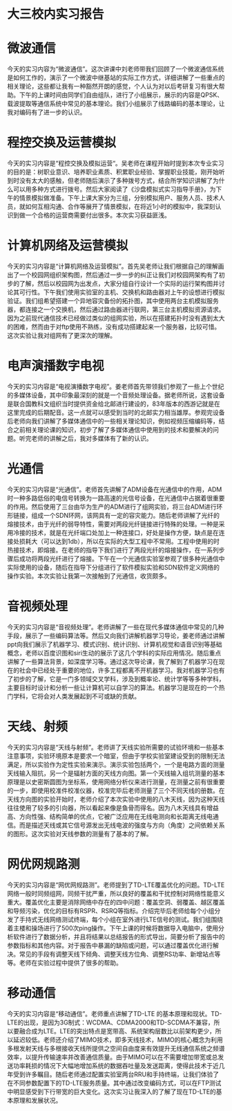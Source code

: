 # 大三校内实习报告


# 微波通信
今天的实习内容为“微波通信”。这次讲课中刘老师带我们回顾了一个微波通信系统是如何工作的，演示了一个微波中继基站的实际工作方式，详细讲解了一些重点的相关理论，这些都让我有一种豁然开朗的感觉，个人认为对以后考研复习有很大帮助。下午的上课时间由同学们自由组队，进行了小组展示，展示的内容是QPSK、载波提取等通信系统中常见的基本理论。我们小组展示了线路编码的基本理论，让我对编码有了进一步的认识。

# 程控交换及运营模拟
今天的实习内容是“程控交换及模拟运营“。吴老师在课程开始时提到本次专业实习的目的是：树职业意识、培养职业素质、积累职业经验、掌握职业技能，刚开始听到时没有太大的感触，但老师随后演示了多种拨号方式，结合所学知识讲解了为什么可以用多种方式进行拨号。然后大家阅读了《沙盘模拟式实习指导手册》，为下午的情景模拟做准备。下午上课大家分为三组，分别模拟用户、服务人员、技术人员，就如何互相沟通、合作等展开了情景模拟，在将近1小时的模拟中，我深刻认识到做一个合格的运营商需要付出很多。本次实习获益匪浅。

# 计算机网络及运营模拟
今天的实习内容是“计算机网络及运营模拟”。首先吴老师让我们根据自己的理解画出了一个校园网组织架构图，然后通过一步一步的纠正让我们对校园网架构有了初步的了解，然后以校园网为出发点，大家分组自行设计一个实际的运行架构图并讨论其可行性。下午我们使用实验室的主机、交换机和路由器对上午的设想进行模拟验证。我们组希望搭建一个异地容灾备份的拓扑图，其中使用两台主机模拟服务器，都连接之一个交换机，然后通过路由器进行联网，第三台主机模拟资源请求。因为之前现代通信技术已经做过类似的组网实验，所以在搭建拓扑时没有遇到太大的困难，然而由于对ftp使用不熟练，没有成功搭建起来一个服务器，比较可惜。这次实验让我对组网有了更深次的理解。

# 电声演播数字电视
今天的实习内容是“电视演播数字电视”。姜老师首先带领我们参观了一些上个世纪的多媒体设备，其中印象最深刻的就是一个音频处理设备。据老师所说，这套设备是联合国教科文组织当时提供资金给北邮进行建设的，83年版本的西游记就是在这里完成的后期配音。这一点就可以感受到当时的北邮实力相当雄厚。参观完设备后老师向我们讲解了多媒体通信中的一些相关理论知识，例如视频压缩编码等，结合之前相关理论课的知识，初步了解了多媒体通信中使用到的技术和要解决的问题。听完老师的讲解之后，我对多媒体有了新的认识。

# 光通信
今天的实习内容是“光通信”。老师首先讲解了ADM设备在光通信中的作用，ADM时一种多路低俗的电信号转换为一路高速的光信号设备，在光通信中占据着很重要的作用。然后使用了三台由华为生产的ADM进行了组网实验，将三台ADM进行环形链接，组成一个SDN环网，该网具有一定的容灾能力。随后老师讲解了光纤的熔接技术，由于光纤的弱导特性，需要对两段光纤链接进行特殊的处理。一种是采用冷接的技术，就是在光纤端口处加上一种连接口，好处是操作方便，缺点是在连接处损耗大（可以达到1db），所以在实际的大型工程中不常用。工程中使用的时热接技术，即熔接。在老师的指导下我们进行了两段光纤的熔接操作，在一系列步骤后成功将两段光纤进行了熔接。下午在一个光通信实验室参观了很多种光通信中实际使用的设备，随后在指导下分组进行了软件模拟实验和SDN软件定义网络的操作实验。本次实验让我第一次接触到了光通信，收货颇多。

# 音视频处理
今天的实习内容是“音视频处理”。老师讲解了一些在现代多媒体通信中常见的几种手段，展示了一些编码算法等。然后又向我们讲解机器学习导论，姜老师通过讲解ppt向我们展示了机器学习、模式识别、统计识别、计算机视觉和语音识别等基础概念，老师以百度识图和siri生动的展示了这几个学科的实际应用情况。随后重点讲解了一些算法背景，如深度学习等。通过这次导论课，我了解到了机器学习在现在的社会中已经处于重要的地位，许多工程都离不开机器学习。我对机器学习也有了初步的了解，它是一门多领域交叉学科，涉及到概率论、统计学等等多种学科，主要目标时设计和分析一些让计算机可以自学习的算法。机器学习是现在的一个热门学科，它将会对人类发展起到不可或缺的贡献。

# 天线、射频
今天的实习内容是“天线与射频”。老师讲了天线实验所需要的试验环境和一些基本注意事项，实验环境原本是要求一个暗室，但由于学校实验室建设受到的限制无法满足，所以实验作为定性实验来演示。演示实验包括两个，一个是电路方面的测量天线输入阻抗，另一个是辐射方面的天线方向图。第一个天线输入组坑测量的基本原理是以史密斯圆图为坐标系，使用网络分析仪来进行测量，在测量之前有很重要的一步，即使用校准件校准仪器，校准完毕后老师测量了三个不同天线的册数。在天线方向图的实验开始时，老师介绍了本次实验中使用的八木天线，因为这种天线往往使用了较多的引向器，所以看起来像是鱼骨而得名。因为八木天线具有增益高、方向性强、结构简单的优点，它被广泛应用在无线电测向和长距离无线电通信。而是描述天线或其它信号源发出无线电波的强度与方向（角度）之间依赖关系的图形。这次实验对天线参数的测量有了基本的了解。

# 网优网规路测
今天的实习内容是“网优网规路测”。老师提到了TD-LTE覆盖优化的问题。TD-LTE网络一般时同频组网，同频干扰严重，所以良好的覆盖和干扰控制对网络性能意义重大。覆盖优化主要是消除网络中存在的四中问题：覆盖空洞、弱覆盖、越区覆盖和导频污染，优化的目标有RSPR、RSRQ等指标。介绍完毕后老师给每个小组分发了手持式无线网络测试终端，每个小组在室外进行LTE信号的测试。我们组围绕着主楼和操场进行了500次ping操作。下午上课的时候将数据导入电脑中，使用分析软件进行了数据分析，并且将结果以总结报告的形式导出，简要分析了报告中的参数指标和其他内容。对于报告中暴漏的缺陷或问题，可以通过覆盖优化进行解决。常见的手段有调整天线下倾角、调整天线方位角、调整RS功率、新增站点等等。老师在实验过程中提供了很多的帮助。

# 移动通信
今天的实习内容是“移动通信”。老师重点讲解了TD-LTE 的基本原理和现状。TD-LTE的出现，是因为3G制式：WCDMA、CDMA2000和TD-SCDMA不兼容，所以要融合成为LTE。LTE的突出特点是宽带高、系统架构层数比以前架构更少，所以延迟较低。老师还介绍了MIMO技术，即多天线技术，MIMO的核心概念为利用多根发射天线与多根接收天线所提供之空间自由度来有效提升无线通信系统之频谱效率，以提升传输速率并改善通信质量。由于MIMO可以在不需要增加带宽或总发送功率耗损的情况下大幅地增加系统的数据吞吐量及发送距离，使得此技术于近几年受到许多瞩目。随后老师通过配置实验室两台RRU和手持终端，让我们体验了在不同参数配置下的TD-LTE服务质量。其中通过改变编码方式，可以在FTP测试中明显感受到下行带宽的巨大变化。这次实习让我深入的了解了现在TD-LTE的基本原理和发展状况。

